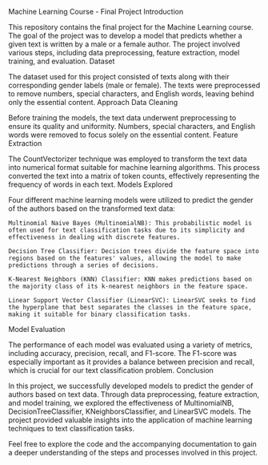 Machine Learning Course - Final Project
Introduction

This repository contains the final project for the Machine Learning course. The goal of the project was to develop a model that predicts whether a given text is written by a male or a female author. The project involved various steps, including data preprocessing, feature extraction, model training, and evaluation.
Dataset

The dataset used for this project consisted of texts along with their corresponding gender labels (male or female). The texts were preprocessed to remove numbers, special characters, and English words, leaving behind only the essential content.
Approach
Data Cleaning

Before training the models, the text data underwent preprocessing to ensure its quality and uniformity. Numbers, special characters, and English words were removed to focus solely on the essential content.
Feature Extraction

The CountVectorizer technique was employed to transform the text data into numerical format suitable for machine learning algorithms. This process converted the text into a matrix of token counts, effectively representing the frequency of words in each text.
Models Explored

Four different machine learning models were utilized to predict the gender of the authors based on the transformed text data:

    Multinomial Naive Bayes (MultinomialNB): This probabilistic model is often used for text classification tasks due to its simplicity and effectiveness in dealing with discrete features.

    Decision Tree Classifier: Decision trees divide the feature space into regions based on the features' values, allowing the model to make predictions through a series of decisions.

    K-Nearest Neighbors (KNN) Classifier: KNN makes predictions based on the majority class of its k-nearest neighbors in the feature space.

    Linear Support Vector Classifier (LinearSVC): LinearSVC seeks to find the hyperplane that best separates the classes in the feature space, making it suitable for binary classification tasks.

Model Evaluation

The performance of each model was evaluated using a variety of metrics, including accuracy, precision, recall, and F1-score. The F1-score was especially important as it provides a balance between precision and recall, which is crucial for our text classification problem.
Conclusion

In this project, we successfully developed models to predict the gender of authors based on text data. Through data preprocessing, feature extraction, and model training, we explored the effectiveness of MultinomialNB, DecisionTreeClassifier, KNeighborsClassifier, and LinearSVC models. The project provided valuable insights into the application of machine learning techniques to text classification tasks.

Feel free to explore the code and the accompanying documentation to gain a deeper understanding of the steps and processes involved in this project.

